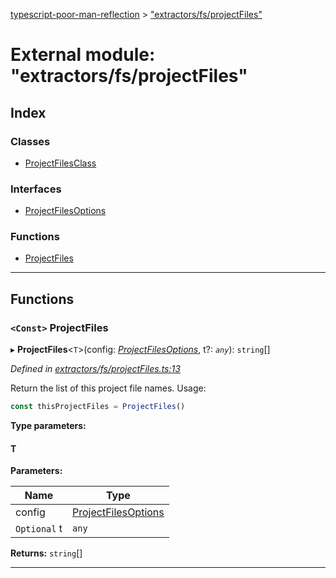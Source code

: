 [typescript-poor-man-reflection](../README.md) > ["extractors/fs/projectFiles"](../modules/_extractors_fs_projectfiles_.md)

# External module: "extractors/fs/projectFiles"

## Index

### Classes

* [ProjectFilesClass](../classes/_extractors_fs_projectfiles_.projectfilesclass.md)

### Interfaces

* [ProjectFilesOptions](../interfaces/_extractors_fs_projectfiles_.projectfilesoptions.md)

### Functions

* [ProjectFiles](_extractors_fs_projectfiles_.md#projectfiles)

---

## Functions

<a id="projectfiles"></a>

### `<Const>` ProjectFiles

▸ **ProjectFiles**<`T`>(config: *[ProjectFilesOptions](../interfaces/_extractors_fs_projectfiles_.projectfilesoptions.md)*, t?: *`any`*): `string`[]

*Defined in [extractors/fs/projectFiles.ts:13](https://github.com/cancerberosgx/typescript-poor-man-reflection/blob/ab533ef/src/extractors/fs/projectFiles.ts#L13)*

Return the list of this project file names. Usage:

```ts
const thisProjectFiles = ProjectFiles()
```

**Type parameters:**

#### T 
**Parameters:**

| Name | Type |
| ------ | ------ |
| config | [ProjectFilesOptions](../interfaces/_extractors_fs_projectfiles_.projectfilesoptions.md) |
| `Optional` t | `any` |

**Returns:** `string`[]

___

